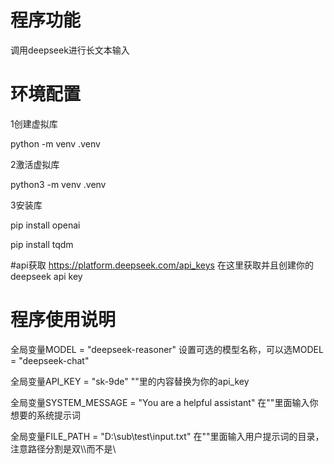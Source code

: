 # 程序功能
调用deepseek进行长文本输入

# 环境配置
1创建虚拟库

python -m venv .venv

2激活虚拟库

python3 -m venv .venv

3安装库

pip install openai

pip install tqdm

#api获取
https://platform.deepseek.com/api_keys 在这里获取并且创建你的deepseek api key


# 程序使用说明

全局变量MODEL = "deepseek-reasoner" 设置可选的模型名称，可以选MODEL = "deepseek-chat"

全局变量API_KEY = "sk-9de" ""里的内容替换为你的api_key

全局变量SYSTEM_MESSAGE = "You are a helpful assistant" 在""里面输入你想要的系统提示词

全局变量FILE_PATH = "D:\\sub\\test\\input.txt"  在""里面输入用户提示词的目录，注意路径分割是双\\\而不是\

